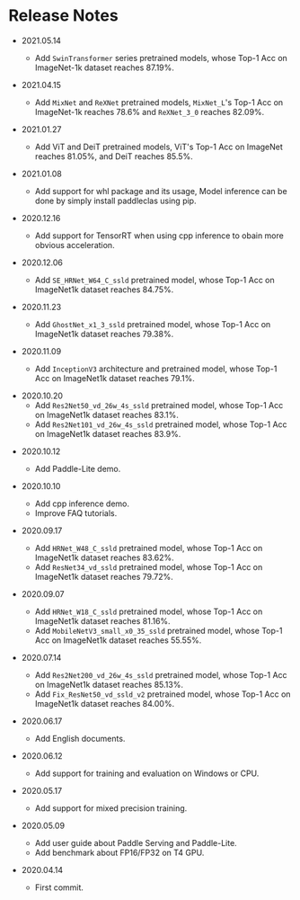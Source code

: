 # Release Notes

- 2021.05.14
   - Add `SwinTransformer` series pretrained models, whose Top-1 Acc on ImageNet-1k dataset reaches 87.19%.

- 2021.04.15
   - Add `MixNet` and `ReXNet` pretrained models, `MixNet_L`'s Top-1 Acc on ImageNet-1k reaches 78.6% and `ReXNet_3_0` reaches 82.09%.
- 2021.01.27
   * Add ViT and DeiT pretrained models, ViT's Top-1 Acc on ImageNet reaches 81.05%, and DeiT reaches 85.5%.
- 2021.01.08
    * Add support for whl package and its usage, Model inference can be done by simply install paddleclas using pip.
- 2020.12.16
    * Add support for TensorRT when using cpp inference to obain more obvious acceleration.
- 2020.12.06
    * Add `SE_HRNet_W64_C_ssld` pretrained model, whose Top-1 Acc on ImageNet1k dataset reaches 84.75%.
- 2020.11.23
    * Add `GhostNet_x1_3_ssld` pretrained model, whose Top-1 Acc on ImageNet1k dataset reaches 79.38%.
- 2020.11.09
    * Add `InceptionV3` architecture and pretrained model, whose Top-1 Acc on ImageNet1k dataset reaches 79.1%.

* 2020.10.20
    * Add `Res2Net50_vd_26w_4s_ssld` pretrained model, whose Top-1 Acc on ImageNet1k dataset reaches 83.1%.
    * Add `Res2Net101_vd_26w_4s_ssld` pretrained model, whose Top-1 Acc on ImageNet1k dataset reaches 83.9%.

- 2020.10.12
    * Add Paddle-Lite demo.

- 2020.10.10
    * Add cpp inference demo.
    * Improve FAQ tutorials.

* 2020.09.17
    * Add `HRNet_W48_C_ssld` pretrained model, whose Top-1 Acc on ImageNet1k dataset reaches 83.62%.
    * Add `ResNet34_vd_ssld` pretrained model, whose Top-1 Acc on ImageNet1k dataset reaches 79.72%.

* 2020.09.07
    * Add `HRNet_W18_C_ssld` pretrained model, whose Top-1 Acc on ImageNet1k dataset reaches 81.16%.
    * Add `MobileNetV3_small_x0_35_ssld` pretrained model, whose Top-1 Acc on ImageNet1k dataset reaches 55.55%.

* 2020.07.14
    * Add `Res2Net200_vd_26w_4s_ssld` pretrained model, whose Top-1 Acc on ImageNet1k dataset reaches 85.13%.
    * Add `Fix_ResNet50_vd_ssld_v2` pretrained model, whose Top-1 Acc on ImageNet1k dataset reaches 84.00%.

* 2020.06.17
    * Add English documents.

* 2020.06.12
    * Add support for training and evaluation on Windows or CPU.

* 2020.05.17
    * Add support for mixed precision training.

* 2020.05.09
    * Add user guide about Paddle Serving and Paddle-Lite.
    * Add benchmark about FP16/FP32 on T4 GPU.

* 2020.04.14
    * First commit.
